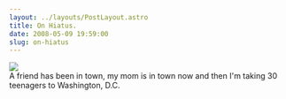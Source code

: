 ```yaml
---
layout: ../layouts/PostLayout.astro
title: On Hiatus.
date: 2008-05-09 19:59:00
slug: on-hiatus
---
```


[![](http://www.461st.org/images/Washington%20DC.jpg)](http://www.461st.org/images/Washington%20DC.jpg)  
A friend has been in town, my mom is in town now and then I'm taking 30 teenagers to Washington, D.C.